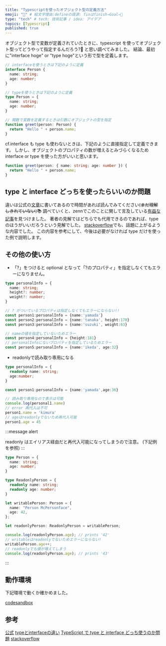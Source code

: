 ```yaml
---
title: "Typescriptを使ったオブジェクト型の定義方法"
emoji: "🏁" # 絵文字理由:defineの語源: finはfinish→Goal→🏁
type: "tech" # tech: 技術記事 / idea: アイデア
topics: [Typescript]
published: true
---
```


オブジェクト型で変数が定義されていたときに、typescript を使ってオブジェクト型ってどうやって指定するんだろう?🤔 と思い調べてみました。
結論、最初に"interface hoge" or "type hoge"という形で型を定義します。

```ts
// interfaceを使うときは下記のように定義
interface Person {
  name: string;
  age: number;
}

// typeを使うときは下記のように定義
type Person = {
  name: string;
  age: number;
}

// 関数で変数を定義するときは引数にオブジェクトの型を指定
function greet(person: Person) {
  return "Hello " + person.name;
}
```

cf.interface も type も使わないときは、下記のように直接指定して定義できます。
しかし、オブジェクトのプロパティの数が増えるとみづらくなるため interface or type を使った方がいいと思います。

```ts
function greet(person: { name: string; age: number }) {
  return "Hello " + person.name;
}
```

## type と interface どっちを使ったらいいのか問題

違いは公式の[文章](https://www.typescriptlang.org/docs/handbook/2/everyday-types.html#differences-between-type-aliases-and-interfaces)に書いてあるので時間があれば読んでみてください(~~まだ理解しきれていない~~)📚
調べていくと、zennでこのことに関して言及している[有益な記事](https://zenn.dev/seya/articles/aa94166c977280)を見つけました。
著者の見解ではどちらでも代用できるのであれば、typeのほうがいいだろうという見解でした。
[stackoverflow](https://stackoverflow.com/questions/37233735/typescript-interfaces-vs-types)でも、話題に上がるような内容でした。
この内容を参考にして、今後は必要がなければ type だけを使った例で説明します。

## その他の使い方

- 「?」をつけると optional となって「?のプロパティ」を指定しなくてもエラーになりません。

```ts
type personalInfo = {
  name: string;
  height?: number;
  weight?: number;
}

// ? がついているプロパティは指定しなくてもエラーにならない!!
const person1:personalInfo = {name:'yamada'}
const person2:personalInfo = {name:'tanaka', height:170}
const person3:personalInfo = {name:'suzuki', weight:63}

// nameの値を指定していないためエラー
const person4:personalInfo = {height:181}
// personalInfoにないプロパティを指定しているためエラー
const person5:personalInfo = {name:'ikeda', age:32}
```

- readonlyで読み取り専用になる

```ts
type personalInfo = {
  readonly name: string;
  age:number;
}

const person1:personalInfo = {name:'yamada',age:36}

// 読み取り専用なので表示は可能
console.log(personal1.name)
// error 再代入は不可
person1.name = 'kimura'
// ageはreadonlyでないため再代入可能
person1.age = 45
```

:::message alert

readonly はエイリアス経由だと再代入可能になってしまうので注意。
(下記例を参照)
:::

```ts
type Person = {
  name: string;
  age: number;
}

type ReadonlyPerson = {
  readonly name: string;
  readonly age: number;
}

let writablePerson: Person = {
  name: "Person McPersonface",
  age: 42,
};

let readonlyPerson: ReadonlyPerson = writablePerson;

console.log(readonlyPerson.age); // prints '42'
// writableはreadonlyでないためエラーにならない!
writablePerson.age++;
// readonlyでも値が増えてしまう
console.log(readonlyPerson.age); // prints '43'
```

:::

## 動作環境

下記環境で動くか確かめました。

[codesandbox](https://codesandbox.io/)

## 参考

[公式](https://www.typescriptlang.org/docs/handbook/2/objects.html)
[typeとinterfaceの違い](https://www.typescriptlang.org/docs/handbook/2/everyday-types.html#differences-between-type-aliases-and-interfaces)
[TypeScript で type と interface どっち使うのか問題](https://zenn.dev/seya/articles/aa94166c977280)
[stackoverflow](https://stackoverflow.com/questions/37233735/typescript-interfaces-vs-types)

